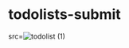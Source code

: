 # todolists-submit

src=![todolist (1)](https://user-images.githubusercontent.com/116148148/217546738-b4dac366-56ed-4987-8aad-a448d971ef94.gif)
